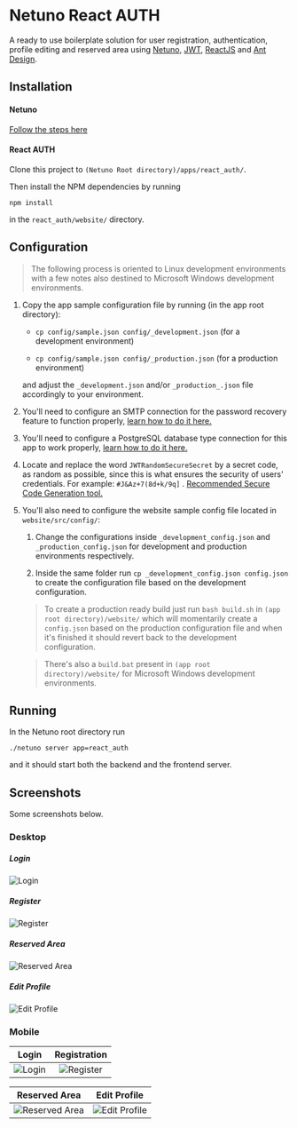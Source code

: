 # Netuno React AUTH

A ready to use boilerplate solution for user registration, authentication, profile editing and reserved area using [Netuno](https://www.netuno.org/), [JWT](https://jwt.io/), [ReactJS](https://reactjs.org/) and [Ant Design](https://ant.design/).

## Installation

#### Netuno

[Follow the steps here](https://doc.netuno.org/docs/en/installation/)

#### React AUTH

Clone this project to `(Netuno Root directory)/apps/react_auth/`.

Then install the NPM dependencies by running 

`npm install` 

in the `react_auth/website/` directory.

## Configuration

> The following process is oriented to Linux development environments with a few notes also destined to Microsoft Windows development environments.

1. Copy the app sample configuration file by running (in the app root directory):

    * `cp config/sample.json config/_development.json` (for a development environment)

    * `cp config/sample.json config/_production.json` (for a production environment)

    and adjust the `_development.json` and/or `_production_.json` file accordingly to your environment.

2. You'll need to configure an SMTP connection for the password recovery feature to function properly, [learn how to do it here.](https://doc.netuno.org/docs/en/academy/server/services/sending-emails/)

3. You'll need to configure a PostgreSQL database type connection for this app to work properly, [learn how to do it here.](https://doc.netuno.org/docs/en/academy/server/database/psql/)

4. Locate and replace the word `JWTRandomSecureSecret` by a secret code, as random as possible, since this is what ensures the security of users' credentials. For example: `#J&Az+7(8d+k/9q]` . [Recommended Secure Code Generation tool.](https://passwordsgenerator.net/)

5. You'll also need to configure the website sample config file located in `website/src/config/`:

    1. Change the configurations inside `_development_config.json` and `_production_config.json` for development and production environments respectively.

    2. Inside the same folder run `cp _development_config.json config.json` to create the configuration file based on the development configuration.

    > To create a production ready build just run `bash build.sh` in `(app root directory)/website/` which will momentarily create a `config.json` based on the production configuration file and when it's finished it should revert back to the development configuration.

    > There's also a `build.bat` present in `(app root directory)/website/` for Microsoft Windows development environments.

## Running

In the Netuno root directory run

`./netuno server app=react_auth`

and it should start both the backend and the frontend server.

## Screenshots

Some screenshots below.

### Desktop

##### Login
![Login](https://raw.githubusercontent.com/netuno-org/react-auth/main/docs/prinstscreens/desktop/login.png)
##### Register
![Register](https://raw.githubusercontent.com/netuno-org/react-auth/main/docs/prinstscreens/desktop/registration.png)
##### Reserved Area
![Reserved Area](https://raw.githubusercontent.com/netuno-org/react-auth/main/docs/prinstscreens/desktop/reserved-area.png)
##### Edit Profile
![Edit Profile](https://raw.githubusercontent.com/netuno-org/react-auth/main/docs/prinstscreens/desktop/edit-profile.png)

### Mobile

Login  |  Registration
:-------------------------:|:-------------------------:
![Login](https://raw.githubusercontent.com/netuno-org/react-auth/main/docs/prinstscreens/mobile/login.png)  |  ![Register](https://raw.githubusercontent.com/netuno-org/react-auth/main/docs/prinstscreens/mobile/registration.png)

Reserved Area  |  Edit Profile
:-------------------------:|:-------------------------:
![Reserved Area](https://raw.githubusercontent.com/netuno-org/react-auth/main/docs/prinstscreens/mobile/reserved-area.png)  |  ![Edit Profile](https://raw.githubusercontent.com/netuno-org/react-auth/main/docs/prinstscreens/mobile/edit-profile.png)
